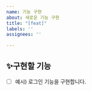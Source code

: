 ```yaml
---
name: 기능 구현
about: 새로운 기능 구현
title: "[feat]"
labels: ''
assignees: ''

---
```


## ✨구현할 기능
- [ ] 예시) 로그인 기능을 구현합니다.
